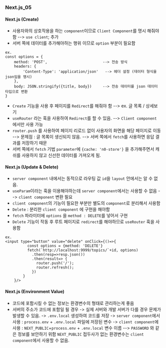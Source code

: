 ### Next.js_05

#### Next.js (Create)
- 사용자와의 상호작용을 하는 `component`이므로 `Client Component`를 명시 해줘야함 --> `use client`; 추가
- 서버 쪽에 데이터를 추가해야하는 행위 이므로 `option` 부분이 필요함
```
ex.
const options = {
    method: 'POST',                         --> 전송 방식
    headers: {
        'Content-Type': 'application/json'   --> 헤더 설정 (데이터 형식을 json임을 명시)
    },
    body: JSON.stringify({title, body})     --> 전송 데이터를 json 데이터 타입으로 변환
}
```
- `Create` 기능을 사용 후 페이지를 `Redirect`를 해줘야 함 --> ex. 글 목록 / 상세보기
- `useRouter` 라는 훅을 사용하여 `Redirect`를 할 수 있음. --> `Client component` 에서만 사용 가능
- `router.push` 를 사용하여 페이지 리로드 없이 사용자의 화면을 해당 페이지로 이동 --> 문제점 : 글 목록이 생신되지 않음. --> 서버 쪽에서 `fetch`를 사용하면 응답 결과를 저장하기 때문
- 서버 쪽에서 `fetch` 기법 `parameter`에 `{cache: 'n0-store'}` 을 추가해주면서 캐쉬를 사용하지 않고 신선한 데이터를 가져오게 됨.

#### Next.js (Update & Delete)
- `server component` 내에서는 동적으로 라우팅 값 `id`을 `layout` 안에서는 알 수 없음.
- `useParam`이라는 훅을 이용해야하는데 `server component`에서는 사용할 수 없음 --> `client component` 변환 필요
- `client component`의 기능이 필요한 부분만 별도의 `component`로 분리해서 사용함
- `Delete` : 분리한 `client component` 에 구현을 해야함
- `fetch` 파라미터에 `options` 을 `method : DELETE`를 넣어서 구현
- `Delete` 기능이 작동 후 루트 페이지로 `redirect`를 해야하므로 `useRouter` 훅을 사용함
```
ex.
<input type="button" value="delete" onClick={()=>{
          const options = {method: 'DELETE'}
          fetch(`http://localhost:9999/topics/`+id, options)
            .then(resp=>resp.json())
            .then(result=> {
              router.push('/');
              router.refresh();
            })
        }
    }/>
```

#### Next.js (Environment Value)
- 코드에 포함시킬 수 없는 정보는 환경변수의 형태로 관리하는게 좋음
- 서버의 주소가 코드에 포함일 될 경우
  -> 실제 서버와 개발 서버가 다를 경우 문제가 발생할 수 있음.
  -> `.env.local` 생성하여 코드를 저장
  -> `server component`에서 사용 : `process.env` + `.env.local` 파일에 저장된 변수
  -> `client component`에 사용 : `NEXT_PUBLIC`+`process.env` + `.env.local` 변수 이름 --> `PASSWORD` 와 같은 정보를 보안하기 위함 `NEXT_PUBLIC` 접두사가 없는 환경변수는 `client component`에서 사용할 수 없음.